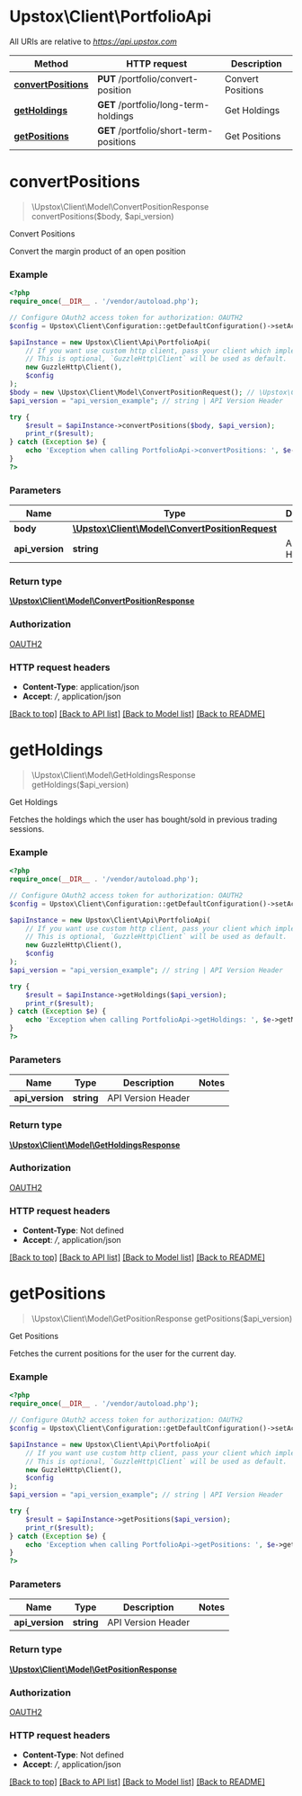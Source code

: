 # Upstox\Client\PortfolioApi

All URIs are relative to *https://api.upstox.com*

Method | HTTP request | Description
------------- | ------------- | -------------
[**convertPositions**](PortfolioApi.md#convertpositions) | **PUT** /portfolio/convert-position | Convert Positions
[**getHoldings**](PortfolioApi.md#getholdings) | **GET** /portfolio/long-term-holdings | Get Holdings
[**getPositions**](PortfolioApi.md#getpositions) | **GET** /portfolio/short-term-positions | Get Positions

# **convertPositions**
> \Upstox\Client\Model\ConvertPositionResponse convertPositions($body, $api_version)

Convert Positions

Convert the margin product of an open position

### Example
```php
<?php
require_once(__DIR__ . '/vendor/autoload.php');

// Configure OAuth2 access token for authorization: OAUTH2
$config = Upstox\Client\Configuration::getDefaultConfiguration()->setAccessToken('YOUR_ACCESS_TOKEN');

$apiInstance = new Upstox\Client\Api\PortfolioApi(
    // If you want use custom http client, pass your client which implements `GuzzleHttp\ClientInterface`.
    // This is optional, `GuzzleHttp\Client` will be used as default.
    new GuzzleHttp\Client(),
    $config
);
$body = new \Upstox\Client\Model\ConvertPositionRequest(); // \Upstox\Client\Model\ConvertPositionRequest | 
$api_version = "api_version_example"; // string | API Version Header

try {
    $result = $apiInstance->convertPositions($body, $api_version);
    print_r($result);
} catch (Exception $e) {
    echo 'Exception when calling PortfolioApi->convertPositions: ', $e->getMessage(), PHP_EOL;
}
?>
```

### Parameters

Name | Type | Description  | Notes
------------- | ------------- | ------------- | -------------
 **body** | [**\Upstox\Client\Model\ConvertPositionRequest**](../Model/ConvertPositionRequest.md)|  |
 **api_version** | **string**| API Version Header |

### Return type

[**\Upstox\Client\Model\ConvertPositionResponse**](../Model/ConvertPositionResponse.md)

### Authorization

[OAUTH2](../../README.md#OAUTH2)

### HTTP request headers

 - **Content-Type**: application/json
 - **Accept**: */*, application/json

[[Back to top]](#) [[Back to API list]](../../README.md#documentation-for-api-endpoints) [[Back to Model list]](../../README.md#documentation-for-models) [[Back to README]](../../README.md)

# **getHoldings**
> \Upstox\Client\Model\GetHoldingsResponse getHoldings($api_version)

Get Holdings

Fetches the holdings which the user has bought/sold in previous trading sessions.

### Example
```php
<?php
require_once(__DIR__ . '/vendor/autoload.php');

// Configure OAuth2 access token for authorization: OAUTH2
$config = Upstox\Client\Configuration::getDefaultConfiguration()->setAccessToken('YOUR_ACCESS_TOKEN');

$apiInstance = new Upstox\Client\Api\PortfolioApi(
    // If you want use custom http client, pass your client which implements `GuzzleHttp\ClientInterface`.
    // This is optional, `GuzzleHttp\Client` will be used as default.
    new GuzzleHttp\Client(),
    $config
);
$api_version = "api_version_example"; // string | API Version Header

try {
    $result = $apiInstance->getHoldings($api_version);
    print_r($result);
} catch (Exception $e) {
    echo 'Exception when calling PortfolioApi->getHoldings: ', $e->getMessage(), PHP_EOL;
}
?>
```

### Parameters

Name | Type | Description  | Notes
------------- | ------------- | ------------- | -------------
 **api_version** | **string**| API Version Header |

### Return type

[**\Upstox\Client\Model\GetHoldingsResponse**](../Model/GetHoldingsResponse.md)

### Authorization

[OAUTH2](../../README.md#OAUTH2)

### HTTP request headers

 - **Content-Type**: Not defined
 - **Accept**: */*, application/json

[[Back to top]](#) [[Back to API list]](../../README.md#documentation-for-api-endpoints) [[Back to Model list]](../../README.md#documentation-for-models) [[Back to README]](../../README.md)

# **getPositions**
> \Upstox\Client\Model\GetPositionResponse getPositions($api_version)

Get Positions

Fetches the current positions for the user for the current day.

### Example
```php
<?php
require_once(__DIR__ . '/vendor/autoload.php');

// Configure OAuth2 access token for authorization: OAUTH2
$config = Upstox\Client\Configuration::getDefaultConfiguration()->setAccessToken('YOUR_ACCESS_TOKEN');

$apiInstance = new Upstox\Client\Api\PortfolioApi(
    // If you want use custom http client, pass your client which implements `GuzzleHttp\ClientInterface`.
    // This is optional, `GuzzleHttp\Client` will be used as default.
    new GuzzleHttp\Client(),
    $config
);
$api_version = "api_version_example"; // string | API Version Header

try {
    $result = $apiInstance->getPositions($api_version);
    print_r($result);
} catch (Exception $e) {
    echo 'Exception when calling PortfolioApi->getPositions: ', $e->getMessage(), PHP_EOL;
}
?>
```

### Parameters

Name | Type | Description  | Notes
------------- | ------------- | ------------- | -------------
 **api_version** | **string**| API Version Header |

### Return type

[**\Upstox\Client\Model\GetPositionResponse**](../Model/GetPositionResponse.md)

### Authorization

[OAUTH2](../../README.md#OAUTH2)

### HTTP request headers

 - **Content-Type**: Not defined
 - **Accept**: */*, application/json

[[Back to top]](#) [[Back to API list]](../../README.md#documentation-for-api-endpoints) [[Back to Model list]](../../README.md#documentation-for-models) [[Back to README]](../../README.md)

